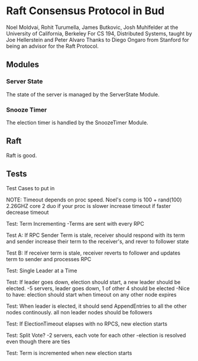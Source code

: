 Raft Consensus Protocol in Bud
==============================
Noel Moldvai, Rohit Turumella, James Butkovic, Josh Muhlfelder at the University of California, Berkeley
For CS 194, Distributed Systems, taught by Joe Hellerstein and Peter Alvaro
Thanks to Diego Ongaro from Stanford for being an advisor for the Raft Protocol.

Modules
-------
### Server State
The state of the server is managed by the ServerState Module.

### Snooze Timer
The election timer is handled by the SnoozeTimer Module.

Raft
----
Raft is good.

Tests
-----
Test Cases to put in

NOTE: Timeout depends on proc speed. Noel's comp is 100 + rand(100) 2.26GHZ core 2 duo
if your proc is slower increase timeout
if faster decrease timeout

Test: Term Incrementing
-Terms are sent with every RPC

Test A: If RPC Sender Term is stale, receiver should respond with its term
and sender increase their term to the receiver's, and rever to follower state

Test B: If receiver term is stale, receiver reverts to follower and updates term to sender
and processes RPC

Test: Single Leader at a Time

Test: If leader goes down, election should start, a new leader should be elected.
-5 servers, leader goes down, 1 of other 4 should be elected
-Nice to have: election should start when timeout on any other node expires

Test: When leader is elected, it should send AppendEntries to all the other nodes continously. all non leader nodes
should be followers

Test: If ElectionTimeout elapses with no RPCS, new election starts

Test: Split Vote? 
-2 servers, each vote for each other
-election is resolved even though there are ties

Test: Term is incremented when new election starts
